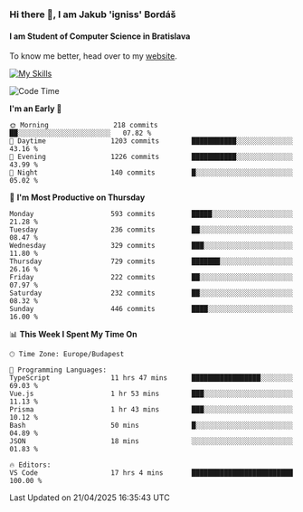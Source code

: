### Hi there 👋, I am Jakub 'igniss' Bordáš

#### I am Student of Computer Science in Bratislava
To know me better, head over to my [website](https://bordas.sk).

[![My Skills](https://skillicons.dev/icons?i=js,typescript,html,css,figma,svelte,vue,next,postgresql,nest,express,nodejs)](https://bordas.sk)


<!--START_SECTION:waka-->
![Code Time](http://img.shields.io/badge/Code%20Time-1%2C854%20hrs%2015%20mins-blue)

**I'm an Early 🐤** 

```text
🌞 Morning                218 commits         ██░░░░░░░░░░░░░░░░░░░░░░░   07.82 % 
🌆 Daytime                1203 commits        ███████████░░░░░░░░░░░░░░   43.16 % 
🌃 Evening                1226 commits        ███████████░░░░░░░░░░░░░░   43.99 % 
🌙 Night                  140 commits         █░░░░░░░░░░░░░░░░░░░░░░░░   05.02 % 
```
📅 **I'm Most Productive on Thursday** 

```text
Monday                   593 commits         █████░░░░░░░░░░░░░░░░░░░░   21.28 % 
Tuesday                  236 commits         ██░░░░░░░░░░░░░░░░░░░░░░░   08.47 % 
Wednesday                329 commits         ███░░░░░░░░░░░░░░░░░░░░░░   11.80 % 
Thursday                 729 commits         ███████░░░░░░░░░░░░░░░░░░   26.16 % 
Friday                   222 commits         ██░░░░░░░░░░░░░░░░░░░░░░░   07.97 % 
Saturday                 232 commits         ██░░░░░░░░░░░░░░░░░░░░░░░   08.32 % 
Sunday                   446 commits         ████░░░░░░░░░░░░░░░░░░░░░   16.00 % 
```


📊 **This Week I Spent My Time On** 

```text
🕑︎ Time Zone: Europe/Budapest

💬 Programming Languages: 
TypeScript               11 hrs 47 mins      █████████████████░░░░░░░░   69.03 % 
Vue.js                   1 hr 53 mins        ███░░░░░░░░░░░░░░░░░░░░░░   11.13 % 
Prisma                   1 hr 43 mins        ███░░░░░░░░░░░░░░░░░░░░░░   10.12 % 
Bash                     50 mins             █░░░░░░░░░░░░░░░░░░░░░░░░   04.89 % 
JSON                     18 mins             ░░░░░░░░░░░░░░░░░░░░░░░░░   01.83 % 

🔥 Editors: 
VS Code                  17 hrs 4 mins       █████████████████████████   100.00 % 
```


 Last Updated on 21/04/2025 16:35:43 UTC
<!--END_SECTION:waka-->
